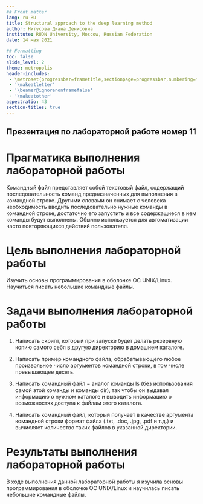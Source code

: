 ```yaml
---
## Front matter
lang: ru-RU
title: Structural approach to the deep learning method
author: Нитусова Диана Денисовна
institute: RUDN University, Moscow, Russian Federation
date: 14 мая 2021

## Formatting
toc: false
slide_level: 2
theme: metropolis
header-includes: 
 - \metroset{progressbar=frametitle,sectionpage=progressbar,numbering=fraction}
 - '\makeatletter'
 - '\beamer@ignorenonframefalse'
 - '\makeatother'
aspectratio: 43
section-titles: true
---
```


## Презентация по лабораторной работе номер 11 

# Прагматика выполнения лабораторной работы

Командный файл представляет собой текстовый файл, содержащий последовательность команд предназначенных для выполнения в командной строке. Другими словами он снимает с человека необходимость вводить последовательно нужные команды в командной строке, достаточно его запустить и все содержащиеся в нем команды будут выполнены. Обычно используется для автоматизации часто повторяющихся действий пользователя.

# Цель выполнения лабораторной работы 

Изучить основы программирования в оболочке ОС
UNIX/Linux. Научиться писать небольшие командные файлы.

# Задачи выполнения лабораторной работы

1. Написать скрипт, который при запуске будет делать резервную
копию самого себя в другую директорию в домашнем каталоге.

2. Написать пример командного файла, обрабатывающего любое
произвольное число аргументов командной строки, в том числе
превышающее десять. 

3. Написать командный файл − аналог команды ls (без использования
самой этой команды и команды dir), так чтобы он выдавал информацию 
о нужном каталоге и выводить информацию о возможностях доступа к
файлам этого каталога.

4. Написать командный файл, который получает в качестве аргумента
командной строки формат файла (.txt, .doc, .jpg, .pdf и т.д.) и вычисляет
количество таких файлов в указанной директории. 

# Результаты выполнения лабораторной работы

В ходе выполнения данной лабораторной работы я изучила основы
программирования в оболочке ОС UNIX/Linux и научилась писать
небольшие командные файлы.